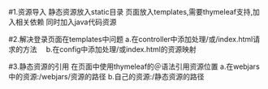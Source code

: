 #1.资源导入
   静态资源放入static目录
   页面放入templates,需要thymeleaf支持,加入相关依赖
   同时加入java代码资源
   
#2.解决登录页面在templates中问题
    a.在controller中添加处理/或/index.html请求的方法　
    b.在config中添加处理/或index.html的资源映射
    
#3.静态资源的引用
    在页面中使用thymeleaf的＠语法引用资源位置
    a.在webjars中的资源:/webjars/资源的路径
    b.自己的资源:/静态资源的路径       